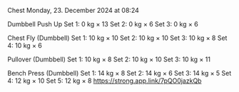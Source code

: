 Chest
Monday, 23. December 2024 at 08:24

Dumbbell Push Up
Set 1: 0 kg × 13
Set 2: 0 kg × 6
Set 3: 0 kg × 6

Chest Fly (Dumbbell)
Set 1: 10 kg × 10
Set 2: 10 kg × 10
Set 3: 10 kg × 8
Set 4: 10 kg × 6

Pullover (Dumbbell)
Set 1: 10 kg × 8
Set 2: 10 kg × 10
Set 3: 10 kg × 11

Bench Press (Dumbbell)
Set 1: 14 kg × 8
Set 2: 14 kg × 6
Set 3: 14 kg × 5
Set 4: 12 kg × 10
Set 5: 12 kg × 8
 https://strong.app.link/7pQO0jazkQb